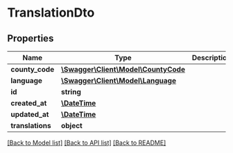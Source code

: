 # TranslationDto

## Properties
Name | Type | Description | Notes
------------ | ------------- | ------------- | -------------
**county_code** | [**\Swagger\Client\Model\CountyCode**](CountyCode.md) |  | 
**language** | [**\Swagger\Client\Model\Language**](Language.md) |  | 
**id** | **string** |  | 
**created_at** | [**\DateTime**](\DateTime.md) |  | 
**updated_at** | [**\DateTime**](\DateTime.md) |  | 
**translations** | **object** |  | 

[[Back to Model list]](../../README.md#documentation-for-models) [[Back to API list]](../../README.md#documentation-for-api-endpoints) [[Back to README]](../../README.md)

